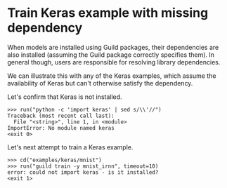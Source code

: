 # Train Keras example with missing dependency

When models are installed using Guild packages, their dependencies are
also installed (assuming the Guild package correctly specifies
them). In general though, users are responsible for resolving library
dependencies.

We can illustrate this with any of the Keras examples, which assume
the availability of Keras but can't otherwise satisfy the dependency.

Let's confirm that Keras is not installed.

    >>> run("python -c 'import keras' | sed s/\\'//")
    Traceback (most recent call last):
      File "<string>", line 1, in <module>
    ImportError: No module named keras
    <exit 0>

Let's next attempt to train a Keras example.

    >>> cd("examples/keras/mnist")
    >>> run("guild train -y mnist_irnn", timeout=10)
    error: could not import keras - is it installed?
    <exit 1>
